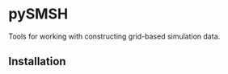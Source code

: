 pySMSH
=======================================

Tools for working with constructing grid-based simulation data. 

Installation
------------

